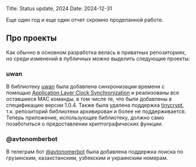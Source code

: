 Title: Status update, 2024
Date: 2024-12-31

Еще один год и еще один отчет скромно проделанной работе.

## Про проекты

Как обычно в основном разработка велась в приватных репозиториях, но среди
изменений в публичных можно выделить следующие проекты:

### uwan

В библиотеку [uwan](https://b00bl1k.ru/uwan) была добавлена синхронизации времени с помощью
[Application Layer Clock Synchronization](https://lora-alliance.org/wp-content/uploads/2020/11/application_layer_clock_synchronization_v1.0.0.pdf)
и реализованы все оставшиеся MAC команды, в том числе те, что были добавлены в
спецификацию версии 1.0.4. Также была удалена поддержка
[tinycrypt](https://github.com/intel/tinycrypt), т.к. репозиторий библиотеки
архивирован и более не поддерживается. Теперь приложение, использующее библиотеку,
должно само позаботиться о предоставлении криптографических функции.

### @avtonomberbot

В телеграм бот [@avtonomerbot](https://t.me/avtonomerbot) была добавлена поддержка
поиска по грузинским, казахстанским, узбекским и украинским номерам.
